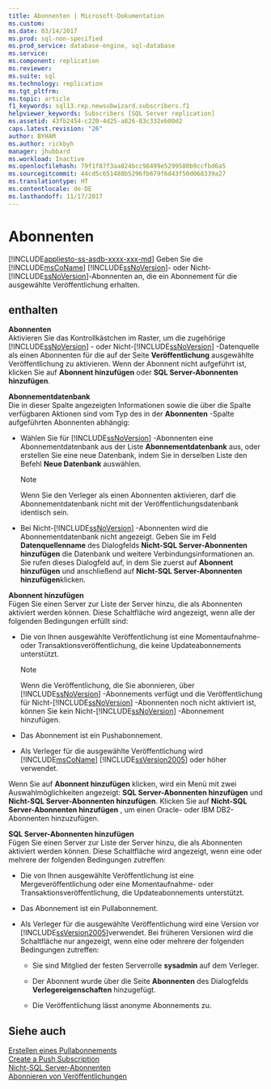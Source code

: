 ```yaml
---
title: Abonnenten | Microsoft-Dokumentation
ms.custom: 
ms.date: 03/14/2017
ms.prod: sql-non-specified
ms.prod_service: database-engine, sql-database
ms.service: 
ms.component: replication
ms.reviewer: 
ms.suite: sql
ms.technology: replication
ms.tgt_pltfrm: 
ms.topic: article
f1_keywords: sql13.rep.newsubwizard.subscribers.f1
helpviewer_keywords: Subscribers [SQL Server replication]
ms.assetid: 43fb2454-c220-4d25-a826-83c332eb00d2
caps.latest.revision: "26"
author: BYHAM
ms.author: rickbyh
manager: jhubbard
ms.workload: Inactive
ms.openlocfilehash: 79f1f87f3aa824bcc98499e5299580b9ccfbd6a5
ms.sourcegitcommit: 44cd5c651488b5296fb679f6d43f50d068339a27
ms.translationtype: HT
ms.contentlocale: de-DE
ms.lasthandoff: 11/17/2017
---
```

# <a name="subscribers"></a>Abonnenten
[!INCLUDE[appliesto-ss-asdb-xxxx-xxx-md](../../includes/appliesto-ss-asdb-xxxx-xxx-md.md)] Geben Sie die [!INCLUDE[msCoName](../../includes/msconame-md.md)] [!INCLUDE[ssNoVersion](../../includes/ssnoversion-md.md)]- oder Nicht-[!INCLUDE[ssNoVersion](../../includes/ssnoversion-md.md)]-Abonnenten an, die ein Abonnement für die ausgewählte Veröffentlichung erhalten.  
  
## <a name="options"></a>enthalten  
 **Abonnenten**  
 Aktivieren Sie das Kontrollkästchen im Raster, um die zugehörige [!INCLUDE[ssNoVersion](../../includes/ssnoversion-md.md)] - oder Nicht-[!INCLUDE[ssNoVersion](../../includes/ssnoversion-md.md)] -Datenquelle als einen Abonnenten für die auf der Seite **Veröffentlichung** ausgewählte Veröffentlichung zu aktivieren. Wenn der Abonnent nicht aufgeführt ist, klicken Sie auf **Abonnent hinzufügen** oder **SQL Server-Abonnenten hinzufügen**.  
  
 **Abonnementdatenbank**  
 Die in dieser Spalte angezeigten Informationen sowie die über die Spalte verfügbaren Aktionen sind vom Typ des in der **Abonnenten** -Spalte aufgeführten Abonnenten abhängig:  
  
-   Wählen Sie für [!INCLUDE[ssNoVersion](../../includes/ssnoversion-md.md)] -Abonnenten eine Abonnementdatenbank aus der Liste **Abonnementdatenbank** aus, oder erstellen Sie eine neue Datenbank, indem Sie in derselben Liste den Befehl **Neue Datenbank** auswählen.  
  
    > [!NOTE]  
    >  Wenn Sie den Verleger als einen Abonnenten aktivieren, darf die Abonnementdatenbank nicht mit der Veröffentlichungsdatenbank identisch sein.  
  
-   Bei Nicht-[!INCLUDE[ssNoVersion](../../includes/ssnoversion-md.md)] -Abonnenten wird die Abonnementdatenbank nicht angezeigt. Geben Sie im Feld **Datenquellenname** des Dialogfelds **Nicht-SQL Server-Abonnenten hinzufügen** die Datenbank und weitere Verbindungsinformationen an. Sie rufen dieses Dialogfeld auf, in dem Sie zuerst auf **Abonnent hinzufügen** und anschließend auf **Nicht-SQL Server-Abonnenten hinzufügen**klicken.  
  
 **Abonnent hinzufügen**  
 Fügen Sie einen Server zur Liste der Server hinzu, die als Abonnenten aktiviert werden können. Diese Schaltfläche wird angezeigt, wenn alle der folgenden Bedingungen erfüllt sind:  
  
-   Die von Ihnen ausgewählte Veröffentlichung ist eine Momentaufnahme- oder Transaktionsveröffentlichung, die keine Updateabonnements unterstützt.  
  
    > [!NOTE]  
    >  Wenn die Veröffentlichung, die Sie abonnieren, über [!INCLUDE[ssNoVersion](../../includes/ssnoversion-md.md)] -Abonnements verfügt und die Veröffentlichung für Nicht-[!INCLUDE[ssNoVersion](../../includes/ssnoversion-md.md)] -Abonnenten noch nicht aktiviert ist, können Sie kein Nicht-[!INCLUDE[ssNoVersion](../../includes/ssnoversion-md.md)] -Abonnement hinzufügen.  
  
-   Das Abonnement ist ein Pushabonnement.  
  
-   Als Verleger für die ausgewählte Veröffentlichung wird [!INCLUDE[msCoName](../../includes/msconame-md.md)] [!INCLUDE[ssVersion2005](../../includes/ssversion2005-md.md)] oder höher verwendet.  
  
 Wenn Sie auf **Abonnent hinzufügen** klicken, wird ein Menü mit zwei Auswahlmöglichkeiten angezeigt: **SQL Server-Abonnenten hinzufügen** und **Nicht-SQL Server-Abonnenten hinzufügen**. Klicken Sie auf **Nicht-SQL Server-Abonnenten hinzufügen** , um einen Oracle- oder IBM DB2-Abonnenten hinzuzufügen.  
  
 **SQL Server-Abonnenten hinzufügen**  
 Fügen Sie einen Server zur Liste der Server hinzu, die als Abonnenten aktiviert werden können. Diese Schaltfläche wird angezeigt, wenn eine oder mehrere der folgenden Bedingungen zutreffen:  
  
-   Die von Ihnen ausgewählte Veröffentlichung ist eine Mergeveröffentlichung oder eine Momentaufnahme- oder Transaktionsveröffentlichung, die Updateabonnements unterstützt.  
  
-   Das Abonnement ist ein Pullabonnement.  
  
-   Als Verleger für die ausgewählte Veröffentlichung wird eine Version vor [!INCLUDE[ssVersion2005](../../includes/ssversion2005-md.md)]verwendet. Bei früheren Versionen wird die Schaltfläche nur angezeigt, wenn eine oder mehrere der folgenden Bedingungen zutreffen:  
  
    -   Sie sind Mitglied der festen Serverrolle **sysadmin** auf dem Verleger.  
  
    -   Der Abonnent wurde über die Seite **Abonnenten** des Dialogfelds **Verlegereigenschaften** hinzugefügt.  
  
    -   Die Veröffentlichung lässt anonyme Abonnements zu.  
  
## <a name="see-also"></a>Siehe auch  
 [Erstellen eines Pullabonnements](../../relational-databases/replication/create-a-pull-subscription.md)   
 [Create a Push Subscription](../../relational-databases/replication/create-a-push-subscription.md)   
 [Nicht-SQL Server-Abonnenten](../../relational-databases/replication/non-sql/non-sql-server-subscribers.md)   
 [Abonnieren von Veröffentlichungen](../../relational-databases/replication/subscribe-to-publications.md)  
  
  
